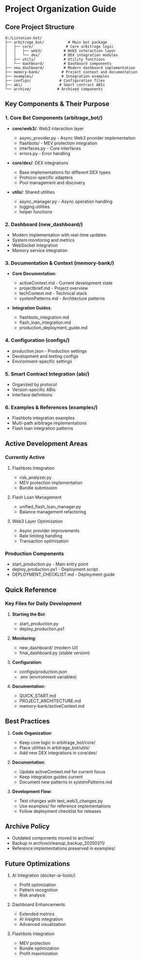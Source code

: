 # Project Organization Guide

## Core Project Structure
```
d:/Listonian-bot/
├── arbitrage_bot/           # Main bot package
│   ├── core/               # Core arbitrage logic
│   │   ├── web3/          # Web3 interaction layer
│   │   └── dex/           # DEX integration modules
│   ├── utils/             # Utility functions
│   └── dashboard/         # Dashboard components
├── new_dashboard/         # Modern dashboard implementation
├── memory-bank/          # Project context and documentation
├── examples/             # Integration examples
├── configs/             # Configuration files
├── abi/                 # Smart contract ABIs
└── archive/            # Archived components
```

## Key Components & Their Purpose

### 1. Core Bot Components (arbitrage_bot/)
- **core/web3/**: Web3 interaction layer
  - async_provider.py - Async Web3 provider implementation
  - flashbots/ - MEV protection integration
  - interfaces.py - Core interfaces
  - errors.py - Error handling
  
- **core/dex/**: DEX integrations
  - Base implementations for different DEX types
  - Protocol-specific adapters
  - Pool management and discovery

- **utils/**: Shared utilities
  - async_manager.py - Async operation handling
  - logging utilities
  - helper functions

### 2. Dashboard (new_dashboard/)
- Modern implementation with real-time updates
- System monitoring and metrics
- WebSocket integration
- Memory service integration

### 3. Documentation & Context (memory-bank/)
- **Core Documentation**:
  - activeContext.md - Current development state
  - projectbrief.md - Project overview
  - techContext.md - Technical stack
  - systemPatterns.md - Architecture patterns
  
- **Integration Guides**:
  - flashbots_integration.md
  - flash_loan_integration.md
  - production_deployment_guide.md

### 4. Configuration (configs/)
- production.json - Production settings
- Development and testing configs
- Environment-specific settings

### 5. Smart Contract Integration (abi/)
- Organized by protocol
- Version-specific ABIs
- Interface definitions

### 6. Examples & References (examples/)
- Flashbots integration examples
- Multi-path arbitrage implementations
- Flash loan integration patterns

## Active Development Areas

### Currently Active
1. Flashbots Integration
   - risk_analyzer.py
   - MEV protection implementation
   - Bundle submission

2. Flash Loan Management
   - unified_flash_loan_manager.py
   - Balance management refactoring

3. Web3 Layer Optimization
   - Async provider improvements
   - Rate limiting handling
   - Transaction optimization

### Production Components
- start_production.py - Main entry point
- deploy_production.ps1 - Deployment script
- DEPLOYMENT_CHECKLIST.md - Deployment guide

## Quick Reference

### Key Files for Daily Development
1. **Starting the Bot**:
   - start_production.py
   - deploy_production.ps1

2. **Monitoring**:
   - new_dashboard/ (modern UI)
   - final_dashboard.py (stable version)

3. **Configuration**:
   - configs/production.json
   - .env (environment variables)

4. **Documentation**:
   - QUICK_START.md
   - PROJECT_ARCHITECTURE.md
   - memory-bank/activeContext.md

## Best Practices

1. **Code Organization**:
   - Keep core logic in arbitrage_bot/core/
   - Place utilities in arbitrage_bot/utils/
   - Add new DEX integrations in core/dex/

2. **Documentation**:
   - Update activeContext.md for current focus
   - Keep integration guides current
   - Document new patterns in systemPatterns.md

3. **Development Flow**:
   - Test changes with test_web3_changes.py
   - Use examples/ for reference implementations
   - Follow deployment checklist for releases

## Archive Policy
- Outdated components moved to archive/
- Backup in archive/cleanup_backup_20250311/
- Reference implementations preserved in examples/

## Future Optimizations
1. AI Integration (docker-ai-tools/)
   - Profit optimization
   - Pattern recognition
   - Risk analysis

2. Dashboard Enhancements
   - Extended metrics
   - AI insights integration
   - Advanced visualization

3. Flashbots Integration
   - MEV protection
   - Bundle optimization
   - Profit maximization